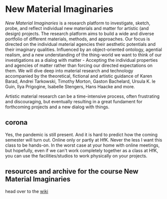 # New Material Imaginaries

*New Material Imaginaries* is a research platform to investigate, sketch, probe, and reflect individual new materials and matter for artistic (and design) projects. The research platform aims to build a wide and diverse portfolio of different materials, methods, and approaches. Our focus is directed on the individual material agencies their aesthetic potentials and their imaginary qualities. Influenced by an object-oriented ontology, agential realism, and a new understanding of the thing-world we want to think of our investigations as a dialog with matter - Accepting the individual properties and agencies of matter rather than forcing our directed expectations on them.
We will dive deep into material research and technology accompanied by the theoretical, fictional and artistic guidance of Karen Barad, Andrei Tarkowski, Timothy Morton, Gaston Bachelard, Ursula K. le Guin, Ilya Prigogine, Isabelle Stengers, Hans Haacke and more.

Artistic material research can be a time-intensive process, often frustrating and discouraging, but eventually resulting in a great fundament for forthcoming projects and a new dialog with things.

## corona
Yes, the pandemic is still present. And it is hard to predict how the coming semester will turn out. Online only or partly at HfK. Never the less I want this class to be hands-on. In the worst case at your home with online meetings, but hopefully, even if we can't work completely together as a class at HfK, you can use the facilities/studios to work physically on your projects.

## resources and archive for the course New Material Imaginaries
head over to the [wiki](https://github.com/digitalmediabremen/new-material-imaginaries/wiki)
